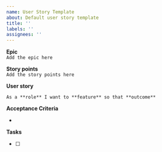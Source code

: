 ```yaml
---
name: User Story Template
about: Default user story template
title: ''
labels: ''
assignees: ''
---
```


**Epic**  
`Add the epic here`

**Story points**  
`Add the story points here`

**User story**

    As a **role** I want to **feature** so that **outcome**

**Acceptance Criteria**

- 

**Tasks**

- [ ]
